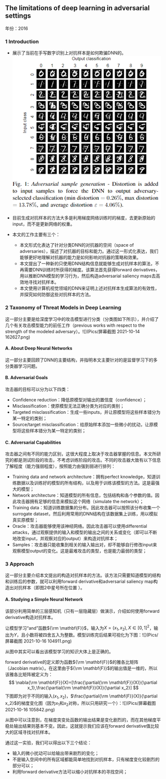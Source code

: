 ## The limitations of deep learning in adversarial settings

年份：2016

### 1 Introduction

- 展示了当前在手写数字识别上对抗样本是如何欺骗DNN的。<img src="Pics/屏幕截图 2021-10-14 105513.png"  />

- 目前生成对抗样本的方法大多是利用梯度网络训练时的梯度，去更新原始的input，而不是更新网络的权重。
- 本文的工作主要有三个：
  - 本文形式化表达了针对分类DNN的对抗器的空间（space of adversaries），描述了对抗器的目标和能力。通过这一形式化表达，我们能够更好地理解对抗器的能力是如何影响对抗器的策略和效果。
  - 本文提出了一种新的只使用DNN结构信息就能够生成对抗样本的算法，不再需要DNN训练时所获得的梯度。该算法首先获得forward derivatives，用以推断DNN模型的学习行为，然后构造adversarial saliency maps去高效地寻找对抗样本。
  - 本文使用计算机视觉领域的DNN来证明上述对抗样本生成算法的有效性，并探究如何防御这些对抗样本的方法。

### 2 Taxonomy of Threat Models in Deep Learning

这一部分主要是给深度学习中的攻击模型进行分类（分类图如下所示），并介绍了几个有关攻击模型能力的前任工作（previous works with respect to the strength of the modeled adversary）。![](Pics/屏幕截图 2021-10-14 162627.png)

#### A. About Deep Neural Networks

这一部分主要回顾了DNN的主要结构，并指明本文主要针对的是监督学习下的多分类器学习问题。

#### B. Adversarial Goals

攻击器的目标可以分为以下四类：

- Confidence reduction：降低原模型对输出的置信度（confidence）；
- Misclassification：使原模型无法正确分类为对应的类别；
- Targeted misclassification：生成一些inputs，并让原模型将这些样本错分为某一特定的类别；
- Source/target misclassification：给原始样本添加一些微小的扰动，让原模型将这些样本错分为某一特定的类别；

#### C. Adversarial Capabilities

攻击器之间有不同的能力区别，这很大程度上取决于攻击器掌握的信息。本文所研究的都是测试阶段的攻击，不考虑训练阶段的攻击。不同的攻击器大致有以下信息了解程度（能力强弱程度），按照能力由强到弱进行排列：

- Training data and network architecture：拥有perfect knowledge，知道训练数据以及训练好的模型的所有结构，以及用于训练该模型的方法。这是最强大的模型；
- Network architecture：知道模型的所有信息，包括结构和各个参数的值。因此攻击器拥有足够的信息来模拟这个网络（simulate the network）；
- Training data：知道训练数据集的分布。因此攻击器可以按照该分布收集一个surrogate dataset，然后利用常用的DNN结构在该数据集上训练，用以模拟真实原模型；
- Oracle：攻击器能够使用该神经网络。因此攻击器可以使用differential attacks，通过观察提供的输入和模型的输出之间的关系或变化（即可以不断地改变input，并观察对应的output）来构造对抗样本；
- Samples：攻击器只能收集到相关的输入输出对，却不能够自行修改input来观察模型output的变化。这是最难攻击的类型，也是能力最弱的类型；

### 3 Approach

这一部分主要介绍本文提出的构造对抗样本的方法。该方法只需要知道模型的结构和训练后的参数，就可以利用forward derivative和adversarial saliency map构造出对抗样本（即图2中星号所在位置 ）。

#### A. Studying a Simple Neural Network

该部分利用简单的三层感知机（只有一层隐藏层）做演示，介绍如何使用forward derivative构造对抗样本。

让模型学习“and”函数${\rm \mathbf{F}}$，输入为$X=(x_1,x_2),X\in [0,1]^2$，输出为$Y$，且小数将被四舍五入为整数。模型训练完后结果可视化为下图：![](Pics/屏幕截图 2021-10-16 104911.png)

从图中其实可以看出该模型学习的知识大体上是正确的。

forward derivative的定义即为函数${\rm \mathbf{F}}$的雅各比矩阵（Jacobian matrix）。在这里由于${\rm \mathbf{F}}$的输出值是一维的，所以该雅各比矩阵被定义为：
$$
\nabla{\rm \mathbf{F}}(X)=[\frac{\partial{\rm \mathbf{F}}(X)}{\partial x_1},\frac{\partial{\rm \mathbf{F}}(X)}{\partial x_2}]
$$
下图即为对于不同的输入$(x_1,x_2)$，$\frac{\partial{\rm \mathbf{F}}(X)}{\partial x_2}$的梯度变化图（因为$x_1$和$x_2$对称，所以只用研究一个）：![](Pics/屏幕截图 2021-10-16 105842.png)

从图中可以注意到，在梯度突变处函数的输出结果是变化剧烈的，而在其他梯度平稳处输出结果则基本不变。因此，这就提示我们应该在forward derivative值比较大的区域寻找对抗样本。

通过这一实验，我们可以得出以下三个结论：

- 输入的微小扰动可以给输出带来剧烈的变化；
- 不是输入空间中的所有区域都能简单地找到对抗样本，只有梯度变化较剧烈的部分可以；
- 利用forward derivative方法可以缩小对抗样本的寻找空间；
